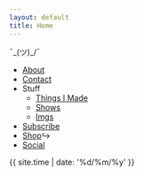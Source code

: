 ```yaml
---
layout: default
title: Home
---
```

¯\_(ツ)_/¯  
* [About](about) 
* [Contact](contact) 
* Stuff 
  * [Things I Made](things-i-made)  
  * [Shows](shows)  
  * [Imgs](images)
* [Subscribe](subscribe)
* [Shop](https://arcangelsurfware.biz/)↪ 
* [Social](social)

{{ site.time | date: '%d/%m/%y' }}